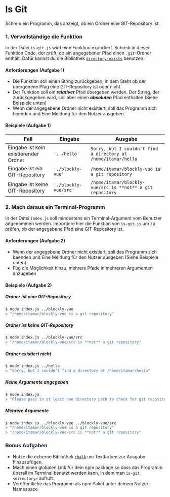 # Is Git

Schreib ein Programm, das anzeigt, ob ein Ordner eine GIT-Repository ist.

### 1. Vervollständige die Funktion

In der Datei `is-git.js` wird eine Funktion exportiert. Schreib in dieser Funktion Code, der prüft, ob ein angegebener Pfad einen `.git`-Ordner enthält. Dafür kannst du die Bibliothek [`directory-exists`](https://www.npmjs.com/package/directory-exists) benutzen.

#### Anforderungen (Aufgabe 1)

* Die Funktion soll einen String zurückgeben, in dem Steht ob der übergebene Pfag eine GIT-Repository ist oder nicht.
* Der Funktion soll ein **_relativer_** Pfad übergeben werden. Der String, der zurückgegeben wird, soll aber einen **_absoluten_** Pfad enthalten (Siehe Beispiele unten)
* Wenn der angegebene Ordner nicht existiert, soll das Programm sich beenden und Eine Meldung für den Nutzer ausgeben.

#### Beispiele (Aufgabe 1)

| Fall | Eingabe | Ausgabe |
|------|-------|--------|
| Eingabe ist kein existierender Ordner | `'../hello'` | `Sorry, but I couldn't find a directory at /home/itamar/hello` |
| Eingabe ist ein GIT-Repository | `'./blockly-vue'` | `/home/itamar/blockly-vue is a git repository` |
| Eingabe ist keine GIT-Repository | `'./blockly-vue/src'` | `/home/itamar/blockly-vue/src is **not** a git repository` |

### 2. Mach daraus ein Terminal-Programm

In der Datei `index.js` soll mindestens ein Terminal-Argument vom Benutzer angenommen werden. Importiere hier die Funktion von `is-git.js` um zu prüfen, ob der angegebene Pfad eine GIT-Repository ist.

#### Anforderungen (Aufgabe 2)

* Wenn der angegebene Ordner nicht existiert, soll das Programm sich beenden und Eine Meldung für den Nutzer ausgeben (Siehe Beispiele unten)
* Füg die Möglichkeit hinzu, mehrere Pfade in mehreren Argumenten anzugeben

#### Beispiele (Aufgabe 2)

##### Ordner ist eine GIT-Repository

```bash
$ node index.js ../blockly-vue
> "/home/itamar/blockly-vue is a git repository"
```

##### Ordner ist keine GIT-Repository

```bash
$ node index.js ../blockly-vue/src
> "/home/itamar/blockly-vue/src is **not** a git repository"
```

##### Ordner existiert nicht

```bash
$ node index.js ../hello
> "Sorry, but I couldn't find a directory at /home/itamar/hello"
```

##### Keine Argumente angegeben

```bash
$ node index.js
> "Please pass in at least one directory path to check for git repositories"
```

##### Mehrere Argumente

```bash
$ node index.js ../blockly-vue ../blockly-vue/src
> "/home/itamar/blockly-vue is a git repository"
> "/home/itamar/blockly-vue/src is **not** a git repository"
```

### Bonus Aufgaben

* Nutze die extrerne Bibliothek [`chalk`](https://www.npmjs.com/package/chalk) um Textfarben zur Ausgabe hinzuzufügen.
* Mach einen globalen Link für dein npm package so dass das Programm überall im Terminal benutzt werden kann, in dem man `is-git <directory>` aufruft.
* Veröffentliche das Programm als npm Paket unter deinem Nutzer-Namespace

